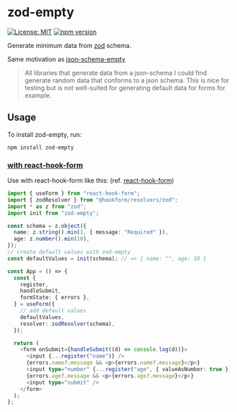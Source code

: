 # zod-empty

[![License: MIT](https://img.shields.io/badge/License-MIT-yellow.svg)](https://opensource.org/licenses/MIT)
[![npm version](https://badge.fury.io/js/zod-empty.svg)](https://badge.fury.io/js/zod-empty)

Generate minimum data from [zod](https://github.com/colinhacks/zod) schema.

Same motivation as [json-schema-empty](https://github.com/romeovs/json-schema-empty)

> All libraries that generate data from a json-schema I could find generate random data that conforms to a json schema. This is nice for testing but is not well-suited for generating default data for forms for example.

## Usage

To install zod-empty, run:

```shell
npm install zod-empty
```

### [with react-hook-form](samples/react-hook-form)

Use with react-hook-form like this: (ref. [react-hook-form](https://github.com/react-hook-form/resolvers#zod))

```typescript jsx
import { useForm } from "react-hook-form";
import { zodResolver } from "@hookform/resolvers/zod";
import * as z from "zod";
import init from "zod-empty";

const schema = z.object({
  name: z.string().min(1, { message: "Required" }),
  age: z.number().min(10),
});
// create default values with zod-empty
const defaultValues = init(schema); // => { name: "", age: 10 }

const App = () => {
  const {
    register,
    handleSubmit,
    formState: { errors },
  } = useForm({
    // add default values
    defaultValues,
    resolver: zodResolver(schema),
  });

  return (
    <form onSubmit={handleSubmit((d) => console.log(d))}>
      <input {...register("name")} />
      {errors.name?.message && <p>{errors.name?.message}</p>}
      <input type="number" {...register("age", { valueAsNumber: true })} />
      {errors.age?.message && <p>{errors.age?.message}</p>}
      <input type="submit" />
    </form>
  );
};
```
